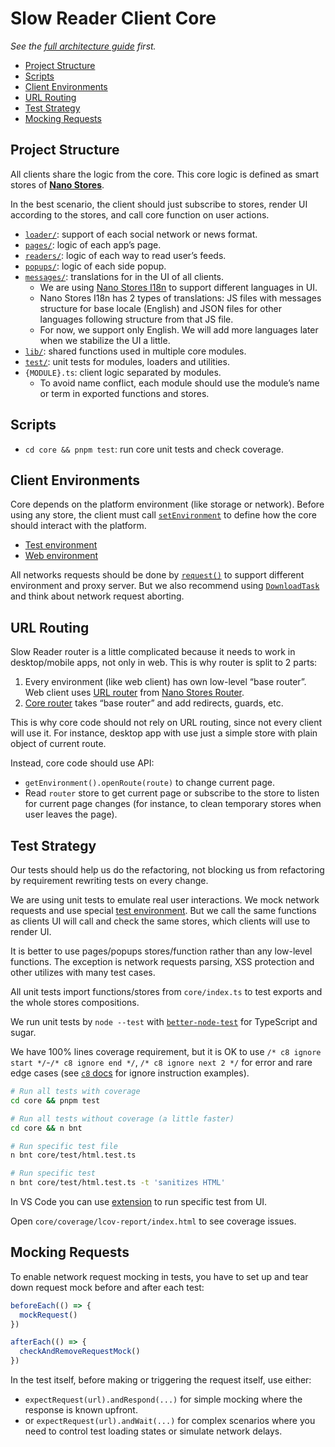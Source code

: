 # Slow Reader Client Core

_See the [full architecture guide](../README.md) first._

- [Project Structure](#project-structure)
- [Scripts](#scripts)
- [Client Environments](#client-environments)
- [URL Routing](#url-routing)
- [Test Strategy](#test-strategy)
- [Mocking Requests](#mocking-requests)

## Project Structure

All clients share the logic from the core. This core logic is defined as smart stores of **[Nano Stores](https://github.com/nanostores/nanostores)**.

In the best scenario, the client should just subscribe to stores, render UI according to the stores, and call core function on user actions.

- [`loader/`](./loader/): support of each social network or news format.
- [`pages/`](./pages/): logic of each app’s page.
- [`readers/`](./readers/): logic of each way to read user’s feeds.
- [`popups/`](./popups/): logic of each side popup.
- [`messages/`](./messages/): translations for in the UI of all clients.
  - We are using [Nano Stores I18n](https://github.com/nanostores/i18n) to
    support different languages in UI.
  - Nano Stores I18n has 2 types of translations: JS files with messages structure for base locale (English) and JSON files for other languages following structure from that JS file.
  - For now, we support only English. We will add more languages later when we stabilize the UI a little.
- [`lib/`](./lib/): shared functions used in multiple core modules.
- [`test/`](./test/): unit tests for modules, loaders and utilities.
- `{MODULE}.ts`: client logic separated by modules.
  - To avoid name conflict, each module should use the module’s name or term in exported functions and stores.

## Scripts

- `cd core && pnpm test`: run core unit tests and check coverage.

## Client Environments

Core depends on the platform environment (like storage or network). Before using any store, the client must call [`setEnvironment`](./environment.ts) to define how the core should interact with the platform.

- [Test environment](./test/utils.ts)
- [Web environment](../web/main/environment.ts)

All networks requests should be done by [`request()`](./request.ts) to support different environment and proxy server. But we also recommend using [`DownloadTask`](./download.ts) and think about network request aborting.

## URL Routing

Slow Reader router is a little complicated because it needs to work in desktop/mobile apps, not only in web. This is why router is split to 2 parts:

1. Every environment (like web client) has own low-level “base router”. Web client uses [URL router](../web/stores/router.ts) from [Nano Stores Router](https://github.com/nanostores/router).
2. [Core router](./router.ts) takes “base router” and add redirects, guards, etc.

This is why core code should not rely on URL routing, since not every client will use it. For instance, desktop app with use just a simple store with plain object of current route.

Instead, core code should use API:

- `getEnvironment().openRoute(route)` to change current page.
- Read `router` store to get current page or subscribe to the store to listen for current page changes (for instance, to clean temporary stores when user leaves the page).

## Test Strategy

Our tests should help us do the refactoring, not blocking us from refactoring by requirement rewriting tests on every change.

We are using unit tests to emulate real user interactions. We mock network requests and use special [test environment](./test/utils.ts). But we call the same functions as clients UI will call and check the same stores, which clients will use to render UI.

It is better to use pages/popups stores/function rather than any low-level functions. The exception is network requests parsing, XSS protection and other utilizes with many test cases.

All unit tests import functions/stores from `core/index.ts` to test exports and the whole stores compositions.

We run unit tests by `node --test` with [`better-node-test`](https://github.com/ai/better-node-test) for TypeScript and sugar.

We have 100% lines coverage requirement, but it is OK to use `/* c8 ignore start */`-`/* c8 ignore end */`, `/* c8 ignore next 2 */` for error and rare edge cases (see [`c8` docs](https://github.com/bcoe/c8) for ignore instruction examples).

```sh
# Run all tests with coverage
cd core && pnpm test

# Run all tests without coverage (a little faster)
cd core && n bnt

# Run specific test file
n bnt core/test/html.test.ts

# Run specific test
n bnt core/test/html.test.ts -t 'sanitizes HTML'
```

In VS Code you can use [extension](https://marketplace.visualstudio.com/items?itemName=connor4312.nodejs-testing) to run specific test from UI.

Open `core/coverage/lcov-report/index.html` to see coverage issues.

## Mocking Requests

To enable network request mocking in tests, you have to set up and tear down request mock before and after each test:

```typescript
beforeEach(() => {
  mockRequest()
})

afterEach(() => {
  checkAndRemoveRequestMock()
})
```

In the test itself, before making or triggering the request itself, use either:

- `expectRequest(url).andRespond(...)` for simple mocking where the response is known upfront.
- or `expectRequest(url).andWait(...)` for complex scenarios where you need to control test loading states or simulate network delays.

